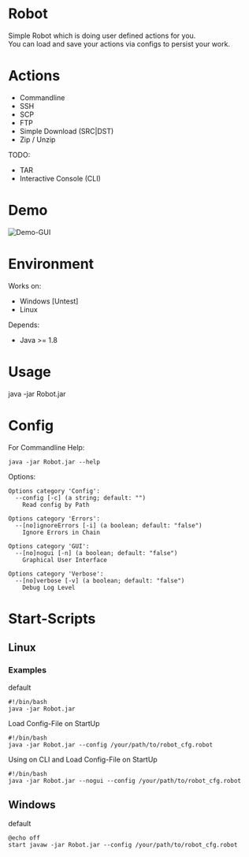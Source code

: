 # Robot

Simple Robot which is doing user defined actions for you. <br>
You can load and save your actions via configs to persist your work.

# Actions

* Commandline
* SSH
* SCP
* FTP
* Simple Download (SRC|DST)
* Zip / Unzip


TODO:

* TAR
* Interactive Console (CLI)

# Demo
![Demo-GUI](https://github.com/fo0/Robot/blob/master/Robot/files/demo-gui-v0-7-3.gif)

# Environment
Works on:
  - Windows [Untest]
  - Linux
  
Depends:
  - Java >= 1.8

# Usage

  java -jar Robot.jar 
  
  
# Config
For Commandline Help:

    java -jar Robot.jar --help

Options:

    Options category 'Config':
      --config [-c] (a string; default: "")
        Read config by Path

    Options category 'Errors':
      --[no]ignoreErrors [-i] (a boolean; default: "false")
        Ignore Errors in Chain

    Options category 'GUI':
      --[no]nogui [-n] (a boolean; default: "false")
        Graphical User Interface

    Options category 'Verbose':
      --[no]verbose [-v] (a boolean; default: "false")
        Debug Log Level

# Start-Scripts

## Linux

### Examples
default


    #!/bin/bash
    java -jar Robot.jar

Load Config-File on StartUp


    #!/bin/bash
    java -jar Robot.jar --config /your/path/to/robot_cfg.robot

Using on CLI and Load Config-File on StartUp


    #!/bin/bash
    java -jar Robot.jar --nogui --config /your/path/to/robot_cfg.robot
    
## Windows
default

    @echo off
    start javaw -jar Robot.jar --config /your/path/to/robot_cfg.robot
